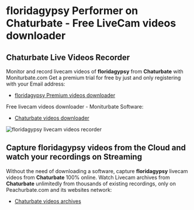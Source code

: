 # floridagypsy Performer on Chaturbate - Free LiveCam videos downloader

## Chaturbate Live Videos Recorder

Monitor and record livecam videos of **floridagypsy** from **Chaturbate** with Moniturbate.com
Get a premium trial for free by just and only registering with your Email address:
* [floridagypsy Premium videos downloader](https://moniturbate.com/request-demo-licence-key.html)

Free livecam videos downloader - Moniturbate Software:
* [Chaturbate videos downloader](https://moniturbate.com/moniturbate-download-software.html)

![floridagypsy livecam videos recorder](https://peachurnet.com/templates/moniturbate-software.png)


## Capture floridagypsy videos from the Cloud and watch your recordings on Streaming

Without the need of downloading a software, capture **floridagypsy** livecam videos from **Chaturbate** 100% online.
Watch Livecam archives from **Chaturbate** unlimitedly from thousands of existing recordings, only on Peachurbate.com and its websites network:
* [Chaturbate videos archives](https://peachurnet.com/)